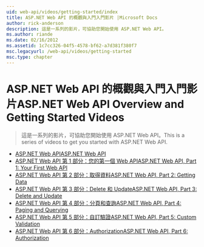 ```yaml
---
uid: web-api/videos/getting-started/index
title: ASP.NET Web API 的概觀與入門入門影片 |Microsoft Docs
author: rick-anderson
description: 這是一系列的影片，可協助您開始使用 ASP.NET Web API。
ms.author: riande
ms.date: 02/16/2012
ms.assetid: 1c7cc326-04f5-4578-bf62-a7d381f380f7
msc.legacyurl: /web-api/videos/getting-started
msc.type: chapter
---
```

<a name="aspnet-web-api-overview-and-getting-started-videos"></a><span data-ttu-id="3c8e7-103">ASP.NET Web API 的概觀與入門入門影片</span><span class="sxs-lookup"><span data-stu-id="3c8e7-103">ASP.NET Web API Overview and Getting Started Videos</span></span>
====================
> <span data-ttu-id="3c8e7-104">這是一系列的影片，可協助您開始使用 ASP.NET Web API。</span><span class="sxs-lookup"><span data-stu-id="3c8e7-104">This is a series of videos to get you started with ASP.NET Web API.</span></span>


- [<span data-ttu-id="3c8e7-105">ASP.NET Web API</span><span class="sxs-lookup"><span data-stu-id="3c8e7-105">ASP.NET Web API</span></span>](aspnet-web-api.md)
- [<span data-ttu-id="3c8e7-106">ASP.NET Web API 第 1 部分：您的第一個 Web API</span><span class="sxs-lookup"><span data-stu-id="3c8e7-106">ASP.NET Web API, Part 1: Your First Web API</span></span>](your-first-web-api.md)
- [<span data-ttu-id="3c8e7-107">ASP.NET Web API 第 2 部分：取得資料</span><span class="sxs-lookup"><span data-stu-id="3c8e7-107">ASP.NET Web API, Part 2: Getting Data</span></span>](getting-data.md)
- [<span data-ttu-id="3c8e7-108">ASP.NET Web API 第 3 部分：Delete 和 Update</span><span class="sxs-lookup"><span data-stu-id="3c8e7-108">ASP.NET Web API, Part 3: Delete and Update</span></span>](delete-and-update.md)
- [<span data-ttu-id="3c8e7-109">ASP.NET Web API 第 4 部分：分頁和查詢</span><span class="sxs-lookup"><span data-stu-id="3c8e7-109">ASP.NET Web API, Part 4: Paging and Querying</span></span>](paging-and-querying.md)
- [<span data-ttu-id="3c8e7-110">ASP.NET Web API 第 5 部分：自訂驗證</span><span class="sxs-lookup"><span data-stu-id="3c8e7-110">ASP.NET Web API, Part 5: Custom Validation</span></span>](custom-validation.md)
- [<span data-ttu-id="3c8e7-111">ASP.NET Web API 第 6 部分：Authorization</span><span class="sxs-lookup"><span data-stu-id="3c8e7-111">ASP.NET Web API, Part 6: Authorization</span></span>](authorization.md)
